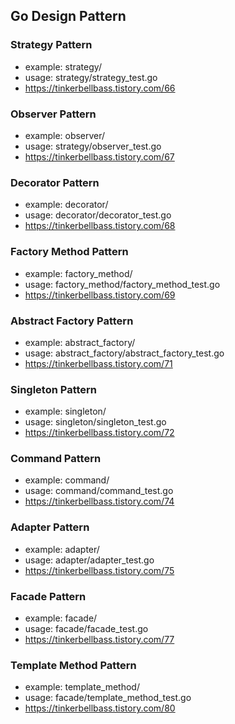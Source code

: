 ## Go Design Pattern

### Strategy Pattern
- example: strategy/
- usage: strategy/strategy_test.go
- https://tinkerbellbass.tistory.com/66

### Observer Pattern
- example: observer/
- usage: strategy/observer_test.go
- https://tinkerbellbass.tistory.com/67

### Decorator Pattern
- example: decorator/
- usage: decorator/decorator_test.go
- https://tinkerbellbass.tistory.com/68

### Factory Method Pattern
- example: factory_method/
- usage: factory_method/factory_method_test.go
- https://tinkerbellbass.tistory.com/69

### Abstract Factory Pattern
- example: abstract_factory/
- usage: abstract_factory/abstract_factory_test.go
- https://tinkerbellbass.tistory.com/71

### Singleton Pattern
- example: singleton/
- usage: singleton/singleton_test.go
- https://tinkerbellbass.tistory.com/72

### Command Pattern
- example: command/
- usage: command/command_test.go
- https://tinkerbellbass.tistory.com/74

### Adapter Pattern
- example: adapter/
- usage: adapter/adapter_test.go
- https://tinkerbellbass.tistory.com/75

### Facade Pattern
- example: facade/
- usage: facade/facade_test.go
- https://tinkerbellbass.tistory.com/77

### Template Method Pattern
- example: template_method/
- usage: facade/template_method_test.go
- https://tinkerbellbass.tistory.com/80

